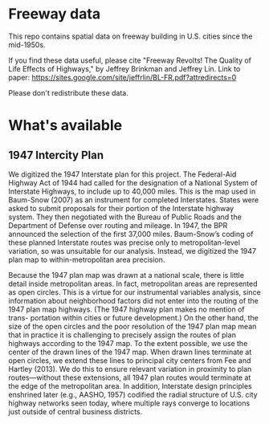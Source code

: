 # Freeway data

This repo contains spatial data on freeway building in U.S. cities since the mid-1950s. 

If you find these data useful, please cite "Freeway Revolts! The Quality of Life Effects of Highways," by Jeffrey Brinkman and Jeffrey Lin. Link to paper: <https://sites.google.com/site/jeffrlin/BL-FR.pdf?attredirects=0>

Please don't redistribute these data. 

# What's available

## 1947 Intercity Plan
	
We digitized the 1947 Interstate plan for this project. The Federal-Aid Highway Act of 1944 had called for the designation of a National System of Interstate Highways, to include up to 40,000 miles. This is the map used in Baum-Snow (2007) as an instrument for completed Interstates. States were asked to submit proposals for their portion of the Interstate highway system. They then negotiated with the Bureau of Public Roads and the Department of Defense over routing and mileage. In 1947, the BPR announced the selection of the first 37,000 miles. Baum-Snow’s coding of these planned Interstate routes was precise only to metropolitan-level variation, so was unsuitable for our analysis. Instead, we digitized the 1947 plan map to within-metropolitan area precision.

Because the 1947 plan map was drawn at a national scale, there is little detail inside metropolitan areas. In fact, metropolitan areas are represented as open circles. This is a virtue for our instrumental variables analysis, since information about neighborhood factors did not enter into the routing of the 1947 plan map highways. (The 1947 highway plan makes no mention of trans- portation within cities or future development.) On the other hand, the size of the open circles and the poor resolution of the 1947 plan map mean that in practice it is challenging to precisely assign the routes of plan highways according to the 1947 map. To the extent possible, we use the center of the drawn lines of the 1947 map. When drawn lines terminate at open circles, we extend these lines to principal city centers from Fee and Hartley (2013). We do this to ensure relevant variation in proximity to plan routes—without these extensions, all 1947 plan routes would terminate at the edge of the metropolitan area. In addition, Interstate design principles enshrined later (e.g., AASHO, 1957) codified the radial structure of U.S. city highway networks seen today, where multiple rays converge to locations just outside of central business districts.
